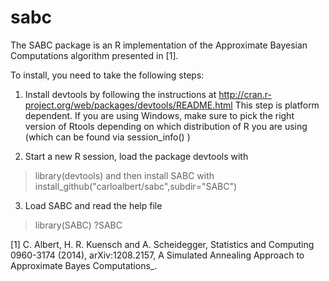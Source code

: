 # sabc
The SABC package is an R implementation of the Approximate Bayesian Computations algorithm presented in [1].

To install, you need to take the following steps:

1) Install devtools by following the instructions at http://cran.r-project.org/web/packages/devtools/README.html
This step is platform dependent. If you are using Windows, make sure to pick the right version of Rtools depending
on which distribution of R you are using (which can be found via session_info() )

2) Start a new R session, load the package devtools with 
> library(devtools)
and then install SABC with
> install_github("carloalbert/sabc",subdir="SABC")

3) Load SABC and read the help file
> library(SABC)
> ?SABC

[1]  C. Albert, H. R. Kuensch and A. Scheidegger, Statistics and
     Computing 0960-3174 (2014), arXiv:1208.2157, A Simulated
     Annealing Approach to Approximate Bayes Computations_.

